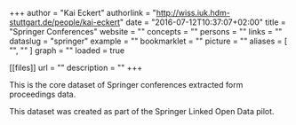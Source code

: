 +++
author = "Kai Eckert"
authorlink = "http://wiss.iuk.hdm-stuttgart.de/people/kai-eckert"
date = "2016-07-12T10:37:07+02:00"
title = "Springer Conferences"
website = ""
concepts = ""
persons = ""
links = ""
dataslug = "springer"
example = ""
bookmarklet = ""
picture = ""
aliases = [
    "",
    ""
]
graph = ""
loaded = true


[[files]]
	url = ""
	description = ""
+++

This is the core dataset of Springer conferences extracted form proceedings data.
<!--more-->

This dataset was created as part of the Springer Linked Open Data pilot.
